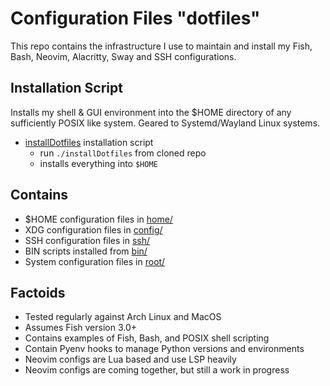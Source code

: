 # Configuration Files "dotfiles"

This repo contains the infrastructure I use
to maintain and install my Fish, Bash, Neovim,
Alacritty, Sway and SSH configurations.

## Installation Script

Installs my shell & GUI environment into the $HOME
directory of any sufficiently POSIX like system.
Geared to Systemd/Wayland Linux systems.

* [installDotfiles](installDotfiles) installation script
  * run `./installDotfiles` from cloned repo
  * installs everything into `$HOME`

## Contains

* $HOME configuration files in [home/](home/)
* XDG configuration files in [config/](config/)
* SSH configuration files in [ssh/](ssh/)
* BIN scripts installed from [bin/](bin/)
* System configuration files in [root/](root/)

## Factoids

* Tested regularly against Arch Linux and MacOS
* Assumes Fish version 3.0+
* Contains examples of Fish, Bash, and POSIX shell scripting
* Contain Pyenv hooks to manage Python versions and environments
* Neovim configs are Lua based and use LSP heavily
* Neovim configs are coming together, but still a work in progress
